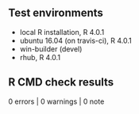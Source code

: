 ## Test environments

* local R installation, R 4.0.1
* ubuntu 16.04 (on travis-ci), R 4.0.1
* win-builder (devel)
* rhub, R 4.0.1

## R CMD check results

0 errors | 0 warnings | 0 note
